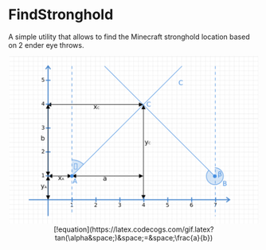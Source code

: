# FindStronghold

A simple utility that allows to find the Minecraft stronghold location based on 2 ender eye throws.
<p align="center">
<img src="ReadmeResource/diagram.png" width="500">
[!equation](https://latex.codecogs.com/gif.latex?tan(\alpha&space;)&space;=&space;\frac{a}{b})
</p>
